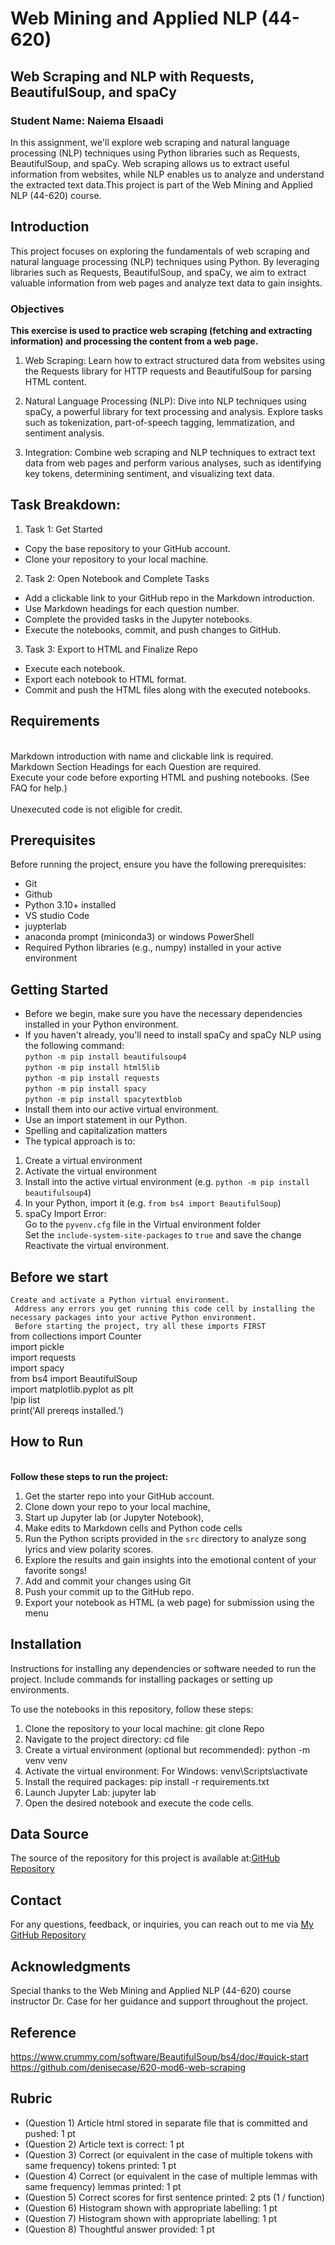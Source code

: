 # Web Mining and Applied NLP (44-620)

## Web Scraping and NLP with Requests, BeautifulSoup, and spaCy

### Student Name: Naiema Elsaadi

In this assignment, we'll explore web scraping and natural language processing (NLP) techniques using Python libraries such as Requests, BeautifulSoup, and spaCy. Web scraping allows us to extract useful information from websites, while NLP enables us to analyze and understand the extracted text data.This project is part of the Web Mining and Applied NLP (44-620) course. 

## Introduction

This project focuses on exploring the fundamentals of web scraping and natural language processing (NLP) techniques using Python. By leveraging libraries such as Requests, BeautifulSoup, and spaCy, we aim to extract valuable information from web pages and analyze text data to gain insights.

### Objectives
<b>This exercise is used to practice web scraping (fetching and extracting information) and processing the content from a web page.</b> 
1. Web Scraping: Learn how to extract structured data from websites using the Requests library for HTTP requests and BeautifulSoup for parsing HTML content.

2. Natural Language Processing (NLP): Dive into NLP techniques using spaCy, a powerful library for text processing and analysis. Explore tasks such as tokenization, part-of-speech tagging, lemmatization, and sentiment analysis.

3. Integration: Combine web scraping and NLP techniques to extract text data from web pages and perform various analyses, such as identifying key tokens, determining sentiment, and visualizing text data.

## Task Breakdown:
1. Task 1: Get Started
- Copy the base repository to your GitHub account.
- Clone your repository to your local machine.
2. Task 2: Open Notebook and Complete Tasks
- Add a clickable link to your GitHub repo in the Markdown introduction.
- Use Markdown headings for each question number.
- Complete the provided tasks in the Jupyter notebooks.
- Execute the notebooks, commit, and push changes to GitHub.
3. Task 3: Export to HTML and Finalize Repo
- Execute each notebook.
- Export each notebook to HTML format.
- Commit and push the HTML files along with the executed notebooks.

## Requirements

<br>Markdown introduction with name and clickable link is required.
<br>Markdown Section Headings for each Question are required. 
<br>Execute your code before exporting HTML and pushing notebooks. (See FAQ for help.)  
<br>Unexecuted code is not eligible for credit.

## Prerequisites
Before running the project, ensure you have the following prerequisites:

- Git
- Github
- Python 3.10+ installed
- VS studio Code
- juypterlab
- anaconda prompt (miniconda3) or windows PowerShell
- Required Python libraries (e.g., numpy) installed in your active environment

## Getting Started

- Before we begin, make sure you have the necessary dependencies installed in your Python environment. 
- If you haven't already, you'll need to install spaCy and spaCy NLP  using the following command:
<br>`python -m pip install beautifulsoup4`
<br>`python -m pip install html5lib`
<br>`python -m pip install requests`
<br>`python -m pip install spacy`
<br>`python -m pip install spacytextblob`
- Install them into our active virtual environment.
- Use an import statement in our Python. 
- Spelling and capitalization matters 
- The typical approach is to:
1. Create a virtual environment
2. Activate the virtual environment
3. Install into the active virtual environment (e.g. `python -m pip install beautifulsoup4`)
4. In your Python, import it (e.g. `from bs4 import BeautifulSoup`)
5. spaCy Import Error:
<br> Go to the `pyvenv.cfg` file in the Virtual environment folder
<br> Set the `include-system-site-packages` to `true` and save the change
<br> Reactivate the virtual environment.

## Before we start 

` Create and activate a Python virtual environment. `
<br>` Address any errors you get running this code cell by installing the necessary packages into your active Python environment.`
<br>` Before starting the project, try all these imports FIRST`
<br>from collections import Counter
<br>import pickle
<br>import requests
<br>import spacy
<br>from bs4 import BeautifulSoup
<br>import matplotlib.pyplot as plt
<br>!pip list
<br>print('All prereqs installed.')

## How to Run

<b><br> Follow these steps to run the project:  </b></br>

1. Get the starter repo into your GitHub account.
2. Clone down your repo to your local machine,
3. Start up Jupyter lab (or Jupyter Notebook),
4. Make edits to Markdown cells and Python code cells
5. Run the Python scripts provided in the `src` directory to analyze song lyrics and view polarity scores.
6. Explore the results and gain insights into the emotional content of your favorite songs!
7. Add and commit your changes using Git
8. Push your commit up to the GitHub repo.
9. Export your notebook as HTML (a web page) for submission using the menu



## Installation

Instructions for installing any dependencies or software needed to run the project. Include commands for installing packages or setting up environments.

To use the notebooks in this repository, follow these steps:

1. Clone the repository to your local machine:
git clone Repo
2. Navigate to the project directory:
cd file
3. Create a virtual environment (optional but recommended):
python -m venv venv
4. Activate the virtual environment:
 For Windows:
venv\Scripts\activate
5. Install the required packages:
pip install -r requirements.txt
6. Launch Jupyter Lab:
jupyter lab
7. Open the desired notebook and execute the code cells.

## Data Source 

The source of the repository for this project is available at:[GitHub Repository](https://github.com/wmnlp-materials/web-scraping)


## Contact

For any questions, feedback, or inquiries, you can reach out to me via  [My GitHub Repository](https://github.com/NaiemaElsaadi/web-sraping)


## Acknowledgments

Special thanks to the Web Mining and Applied NLP (44-620) course instructor Dr. Case for her guidance and support throughout the project.

## Reference
https://www.crummy.com/software/BeautifulSoup/bs4/doc/#quick-start
https://github.com/denisecase/620-mod6-web-scraping


## Rubric

* (Question 1) Article html stored in separate file that is committed and pushed: 1 pt
* (Question 2) Article text is correct: 1 pt
* (Question 3) Correct (or equivalent in the case of multiple tokens with same frequency) tokens printed: 1 pt
* (Question 4) Correct (or equivalent in the case of multiple lemmas with same frequency) lemmas printed: 1 pt
* (Question 5) Correct scores for first sentence printed: 2 pts (1 / function)
* (Question 6) Histogram shown with appropriate labelling: 1 pt
* (Question 7) Histogram shown with appropriate labelling: 1 pt
* (Question 8) Thoughtful answer provided: 1 pt

